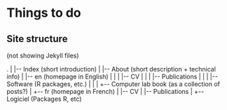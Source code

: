 
Things to do
============

Site structure
--------------

(not showing Jekyll files)

.
|
|-- Index (short introduction)
|
|-- About (short description + technical info)
|
|-- en (homepage in English)
|   |
|   |-- CV
|   |
|   |-- Publications 
|   |
|   |-- Software (R packages, etc.)
|   |
|   +-- Computer lab book (as a collection of posts?)
|
+-- fr (homepage in French)
    |
    |-- CV
    |
    |-- Publications 
    |
    +-- Logiciel (Packages R, etc)
